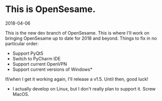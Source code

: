 # This is OpenSesame.

2018-04-06

This is the new dev branch of OpenSesame. This is where I'll work
on bringing OpenSesame up to date for 2018 and beyond. Things to fix
in no particular order:

 - Support PyQt5
 - Switch to PyCharm IDE
 - Support current OpenVPN
 - Support current versions of Windows*


If/when I get it working again, I'll release a v1.5. Until then,
good luck!


* I actually develop on Linux, but I don't really plan to
  support it. Screw MacOS.
